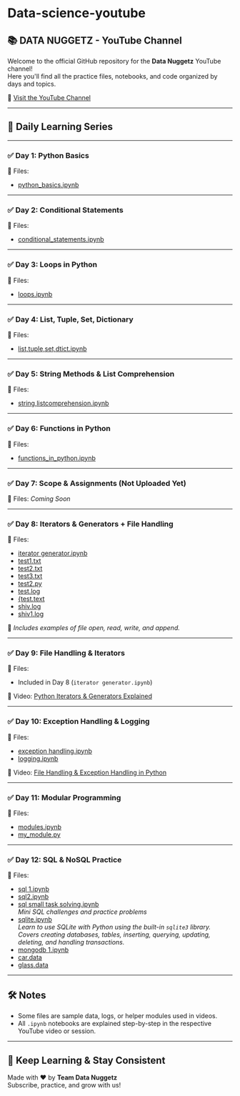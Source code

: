 # Data-science-youtube

## 📚 DATA NUGGETZ - YouTube Channel  
Welcome to the official GitHub repository for the **Data Nuggetz** YouTube channel!  
Here you'll find all the practice files, notebooks, and code organized by days and topics.

🔗 [Visit the YouTube Channel](https://www.youtube.com/@DATANUGGETz)

---

## 📅 Daily Learning Series

---

### ✅ Day 1: Python Basics  
📁 Files:
- [python_basics.ipynb](./python_basics.ipynb)

---

### ✅ Day 2: Conditional Statements  
📁 Files:
- [conditional_statements.ipynb](./conditional_statements.ipynb)

---

### ✅ Day 3: Loops in Python  
📁 Files:
- [loops.ipynb](./loops.ipynb)

---

### ✅ Day 4: List, Tuple, Set, Dictionary  
📁 Files:
- [list,tuple,set,dtict.ipynb](./list,tuple,set,dtict.ipynb)

---

### ✅ Day 5: String Methods & List Comprehension  
📁 Files:
- [string,listcomprehension.ipynb](./string,listcomprehension.ipynb)

---

### ✅ Day 6: Functions in Python  
📁 Files:
- [functions_in_python.ipynb](./functions_in_python.ipynb)

---

### ✅ Day 7: Scope & Assignments (Not Uploaded Yet)  
📁 Files: *Coming Soon*

---

### ✅ Day 8: Iterators & Generators + File Handling  
📁 Files:
- [iterator generator.ipynb](./iterator%20generator.ipynb)  
- [test1.txt](./test1.txt)  
- [test2.txt](./test2.txt)  
- [test3.txt](./test3.txt)  
- [test2.py](./test2.py)  
- [test.log](./test.log)  
- [{test.text](./%7Btest.text)  
- [shiv.log](./shiv.log)  
- [shiv1.log](./shiv1.log)

📌 *Includes examples of file open, read, write, and append.*

---

### ✅ Day 9: File Handling & Iterators  
📁 Files:
- Included in Day 8 (`iterator generator.ipynb`)

🎥 Video: [Python Iterators & Generators Explained](https://youtu.be/PoyHjjbUVfo)

---

### ✅ Day 10: Exception Handling & Logging  
📁 Files:
- [exception handling.ipynb](./exception%20handling.ipynb)  
- [logging.ipynb](./logging.ipynb)

🎥 Video: [File Handling & Exception Handling in Python](https://youtu.be/ffvp760SZm4)

---

### ✅ Day 11: Modular Programming  
📁 Files:
- [modules.ipynb](./modules.ipynb)  
- [my_module.py](./my_module.py)

---

### ✅ Day 12: SQL & NoSQL Practice  
📁 Files:
- [sql 1.ipynb](./sql%201.ipynb)
- [sql2.ipynb](./sql2.ipynb)
- [sql small task solving.ipynb](./sql%20small%20task%20solving.ipynb)  
  *Mini SQL challenges and practice problems*
- [sqlite.ipynb](./sqlite.ipynb)  
  *Learn to use SQLite with Python using the built-in `sqlite3` library. Covers creating databases, tables, inserting, querying, updating, deleting, and handling transactions.*
- [mongodb 1.ipynb](./mongodb%201.ipynb)
- [car.data](./car.data)
- [glass.data](./glass.data)

---

## 🛠️ Notes

- Some files are sample data, logs, or helper modules used in videos.
- All `.ipynb` notebooks are explained step-by-step in the respective YouTube video or session.

---

## 🎉 Keep Learning & Stay Consistent  
Made with ❤️ by **Team Data Nuggetz**  
Subscribe, practice, and grow with us!  
